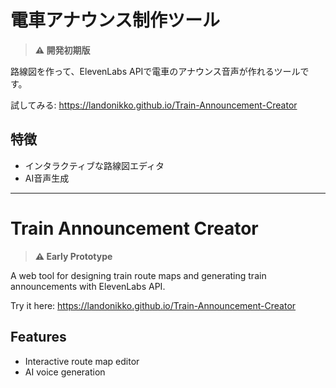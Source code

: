 # 電車アナウンス制作ツール

> **⚠️ 開発初期版**

路線図を作って、ElevenLabs APIで電車のアナウンス音声が作れるツールです。

試してみる: https://landonikko.github.io/Train-Announcement-Creator

## 特徴
- インタラクティブな路線図エディタ
- AI音声生成

---

# Train Announcement Creator

> **⚠️ Early Prototype**

A web tool for designing train route maps and generating train announcements with ElevenLabs API.

Try it here: https://landonikko.github.io/Train-Announcement-Creator

## Features
- Interactive route map editor
- AI voice generation